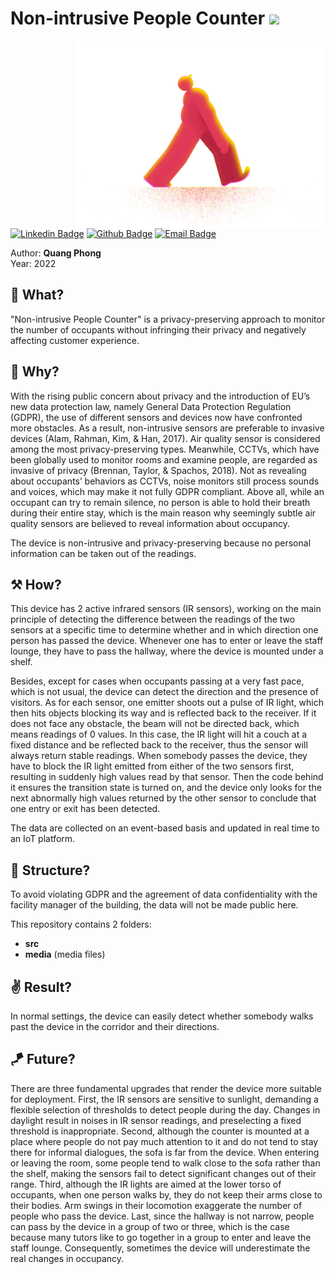 <h1> Non-intrusive People Counter
<img src="https://github.com/quang-phong/project-3-non-intrusive-people-counter/blob/main/media/gif/doy-says-hi.gif" width="80px">
</h1>

<img align='right' src="https://github.com/quang-phong/project-3-non-intrusive-people-counter/blob/main/media/gif/walkman.gif" width="400px">

[![Linkedin Badge](https://img.shields.io/badge/-@quangphong-0072b1?style=flat&logo=LinkedIn&link=https://www.linkedin.com/in/quangphong/)](https://www.linkedin.com/in/quangphong/) 
[![Github Badge](https://img.shields.io/badge/-@quang--phong-171515?style=flat&logo=github&logoColor=white&link=https://github.com/quang-phong)](https://github.com/quang-phong)
[![Email Badge](https://img.shields.io/badge/-quangtrieuphong@outlook.com-00a2ed?style=flat&logo=microsoftoutlook&logoColor=white&link=mailto:quangtrieuphong@outlook.com)](mailto:quangtrieuphong@outlook.com)


Author: **Quang Phong**  
Year: 2022

## 🧐 What?
"Non-intrusive People Counter" is a privacy-preserving approach to monitor the number of occupants without infringing their privacy and negatively affecting customer experience. 

## 🤷 Why?  
With the rising public concern about privacy and the introduction of EU’s new data protection law, namely General Data Protection Regulation (GDPR), the use of different sensors and devices now have confronted more obstacles. As a result, non-intrusive sensors are preferable to invasive devices (Alam, Rahman, Kim, & Han, 2017). Air quality sensor is considered among the most privacy-preserving types. Meanwhile, CCTVs, which have been globally used to monitor rooms and examine people, are regarded as invasive of privacy (Brennan, Taylor, & Spachos, 2018). Not as revealing about occupants’ behaviors as CCTVs, noise monitors still process sounds and voices, which may make it not fully GDPR compliant. Above all, while an occupant can try to remain silence, no person is able to hold their breath during their entire stay, which is the main reason why seemingly subtle air quality sensors are believed to reveal information about occupancy.

The device is non-intrusive and privacy-preserving because no personal information can be taken out of the readings.

## ⚒️ How?  
This device has 2 active infrared sensors (IR sensors), working on the main principle of detecting the difference between the readings of the two sensors at a specific time to determine whether and in which direction one person has passed the device. Whenever one has to enter or leave the staff lounge, they have to pass the hallway, where the device is mounted under a shelf.

Besides, except for cases when occupants passing at a very fast pace, which is not usual, the device can detect the direction and the presence of visitors. As for each sensor, one emitter shoots out a pulse of IR light, which then hits objects blocking its way and is reflected back to the receiver. If it does not face any obstacle, the beam will not be directed back, which means readings of 0 values. In this case, the IR light will hit a couch at a fixed distance and be reflected back to the receiver, thus the sensor will always return stable readings. When somebody passes the device, they have to block the IR light emitted from either of the two sensors first, resulting in suddenly high values read by that sensor. Then the code behind it ensures the transition state is turned on, and the device only looks for the next abnormally high values returned by the other sensor to conclude that one entry or exit has been detected.

The data are collected on an event-based basis and updated in real time to an IoT platform.

## 🧱 Structure?
To avoid violating GDPR and the agreement of data confidentiality with the facility manager of the building, the data will not be made public here.  

This repository contains 2 folders:
- **src**
- **media** (media files)
  
## ✌️ Result?  
In normal settings, the device can easily detect whether somebody walks past the device in the corridor and their directions.

## 🪁 Future?
There are three fundamental upgrades that render the device more suitable for deployment. First, the IR sensors are sensitive to sunlight, demanding a flexible selection of thresholds to detect people during the day. Changes in daylight result in noises in IR sensor readings, and preselecting a fixed threshold is inappropriate. Second, although the counter is mounted at a place where people do not pay much attention to it and do not tend to stay there for informal dialogues, the sofa is far from the device. When entering or leaving the room, some people tend to walk close to the sofa rather than the shelf, making the sensors fail to detect significant changes out of their range. Third, although the IR lights are aimed at the lower torso of occupants, when one person walks by, they do not keep their arms close to their bodies. Arm swings in their locomotion exaggerate the number of people who pass the device. Last, since the hallway is not narrow, people can pass by the device in a group of two or three, which is the case because many tutors like to go together in a group to enter and leave the staff lounge. Consequently, sometimes the device will underestimate the real changes in occupancy.
